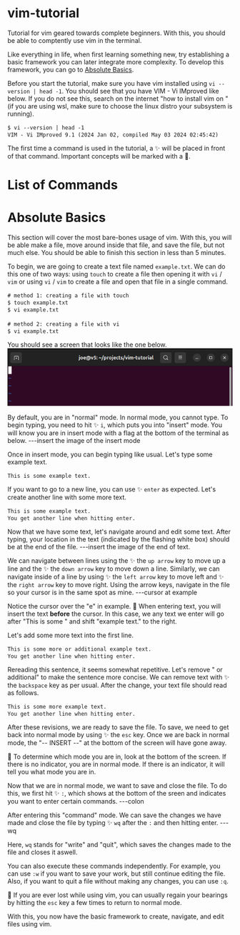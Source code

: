 # vim-tutorial
Tutorial for vim geared towards complete beginners. With this, you should be able to comptently use vim in the terminal.

Like everything in life, when first learning something new, try establishing a basic framework you can later integrate more complexity. To develop this framework, you can go to [Absolute Basics](#absolute-basics).

Before you start the tutorial, make sure you have vim installed using `vi --version | head -1`. You should see that you have VIM - Vi IMproved like below. If you do not see this, search on the internet "how to install vim on <your-operating-system>" (if you are using wsl, make sure to choose the linux distro your subsystem is running).
```
$ vi --version | head -1
VIM - Vi IMproved 9.1 (2024 Jan 02, compiled May 03 2024 02:45:42)
```

The first time a command is used in the tutorial, a ✨ will be placed in front of that command. Important concepts will be marked with a 🔴.

# List of Commands


# Absolute Basics
This section will cover the most bare-bones usage of vim. With this, you will be able make a file, move around inside that file, and save the file, but not much else. You should be able to finish this section in less than 5 minutes.

To begin, we are going to create a text file named `example.txt`. We can do this one of two ways: using `touch` to create a file then opening it with `vi` / `vim` or using `vi` / `vim` to create a file and open that file in a single command.
```
# method 1: creating a file with touch
$ touch example.txt
$ vi example.txt

# method 2: creating a file with vi
$ vi example.txt
```

You should see a screen that looks like the one below.
![opening-screen](images/opening-screen.png)

By default, you are in "normal" mode. In normal mode, you cannot type. To begin typing, you need to hit :sparkles: `i`, which puts you into "insert" mode. You will know you are in insert mode with a flag at the bottom of the terminal as below.
---insert the image of the insert mode

Once in insert mode, you can begin typing like usual. Let's type some example text. 
```
This is some example text.
```

If you want to go to a new line, you can use :sparkles: `enter` as expected. Let's create another line with some more text.
```
This is some example text.
You get another line when hitting enter.
```

Now that we have some text, let's navigate around and edit some text. After typing, your location in the text (indicated by the flashing white box) should be at the end of the file.
---insert the image of the end of text.

We can navigate between lines using the :sparkles: the `up arrow` key to move up a line and the :sparkles: the `down arrow` key to move down a line. Similarly, we can navigate inside of a line by using :sparkles: the `left arrow` key to move left and :sparkles: the `right arrow` key to move right. Using the arrow keys, navigate in the file so your cursor is in the same spot as mine.
---cursor at example

Notice the cursor over the "e" in example. :red_circle: When entering text, you will insert the text **before** the cursor. In this case, we any text we enter will go after "This is some " and shift "example text." to the right.

Let's add some more text into the first line.
```
This is some more or additional example text.
You get another line when hitting enter.
```

Rereading this sentence, it seems somewhat repetitive. Let's remove " or additional" to make the sentence more concise. We can remove text with :sparkles: the `backspace` key as per usual. After the change, your text file should read as follows.
```
This is some more example text.
You get another line when hitting enter.
```

After these revisions, we are ready to save the file. To save, we need to get back into normal mode by using :sparkles: the `esc` key. Once we are back in normal mode, the "-- INSERT --" at the bottom of the screen will have gone away.

:red_circle: To determine which mode you are in, look at the bottom of the screen. If there is no indicator, you are in normal mode. If there is an indicator, it will tell you what mode you are in.

Now that we are in normal mode, we want to save and close the file. To do this, we first hit :sparkles: `:`, which shows at the bottom of the sreen and indicates you want to enter certain commands.
---colon

After entering this "command" mode. We can save the changes we have made and close the file by typing :sparkles: `wq` after the `:` and then hitting enter.
---wq

Here, `wq` stands for "write" and "quit", which saves the changes made to the file and closes it aswell.

You can also execute these commands independently. For example, you can use `:w` if you want to save your work, but still continue editing the file. Also, if you want to quit a file without making any changes, you can use `:q`.

:red_circle: If you are ever lost while using vim, you can usually regain your bearings by hitting the `esc` key a few times to return to normal mode.

With this, you now have the basic framework to create, navigate, and edit files using vim.
